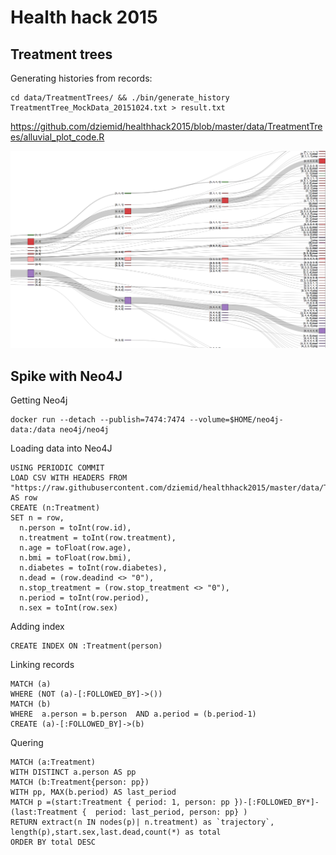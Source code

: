 # Health hack 2015


## Treatment trees

Generating histories from records:

```
cd data/TreatmentTrees/ && ./bin/generate_history TreatmentTree_MockData_20151024.txt > result.txt
```

https://github.com/dziemid/healthhack2015/blob/master/data/TreatmentTrees/alluvial_plot_code.R

![R visualization](tree.png "visualization")

## Spike with Neo4J

Getting Neo4j

```
docker run --detach --publish=7474:7474 --volume=$HOME/neo4j-data:/data neo4j/neo4j
```

Loading data into Neo4J

```
USING PERIODIC COMMIT
LOAD CSV WITH HEADERS FROM "https://raw.githubusercontent.com/dziemid/healthhack2015/master/data/TreatmentTrees/TreatmentTree_MockData_20151024.txt" AS row
CREATE (n:Treatment)
SET n = row,
  n.person = toInt(row.id),
  n.treatment = toInt(row.treatment),
  n.age = toFloat(row.age),
  n.bmi = toFloat(row.bmi),
  n.diabetes = toInt(row.diabetes),
  n.dead = (row.deadind <> "0"),
  n.stop_treatment = (row.stop_treatment <> "0"),
  n.period = toInt(row.period),
  n.sex = toInt(row.sex)
```

Adding index

```
CREATE INDEX ON :Treatment(person)
```

Linking records

```
MATCH (a)
WHERE (NOT (a)-[:FOLLOWED_BY]->())
MATCH (b)
WHERE  a.person = b.person  AND a.period = (b.period-1)
CREATE (a)-[:FOLLOWED_BY]->(b)
```

Quering

```
MATCH (a:Treatment)
WITH DISTINCT a.person AS pp
MATCH (b:Treatment{person: pp}) 
WITH pp, MAX(b.period) AS last_period
MATCH p =(start:Treatment { period: 1, person: pp })-[:FOLLOWED_BY*]-(last:Treatment {  period: last_period, person: pp} )
RETURN extract(n IN nodes(p)| n.treatment) as `trajectory`, length(p),start.sex,last.dead,count(*) as total
ORDER BY total DESC 
```
